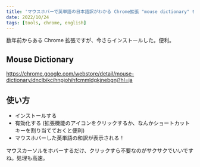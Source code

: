```yaml
---
title: 'マウスホバーで英単語の日本語訳がわかる Chrome拡張 "mouse dictionary" を入れた'
date: 2022/10/24
tags: [tools, chrome, english]
---
```


数年前からある Chrome 拡張ですが、今さらインストールした。便利。

## Mouse Dictionary

https://chrome.google.com/webstore/detail/mouse-dictionary/dnclbikcihnpjohihfcmmldgkjnebgnj?hl=ja

## 使い方

- インストールする
- 有効化する (拡張機能のアイコンをクリックするか、なんかショートカットキーを割り当てておくと便利)
- マウスホバーした英単語の和訳が表示される！

マウスカーソルをホバーするだけ、クリックすら不要なのがサクサクでいいですね。処理も高速。
